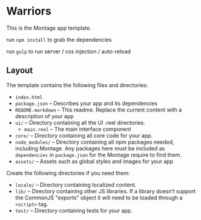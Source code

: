Warriors
==============

This is the Montage app template.

run `npm install` to grab the dependencies

run `gulp` to run server / css injection / auto-reload

Layout
------

The template contains the following files and directories:

* `index.html`
* `package.json` – Describes your app and its dependencies
* `README.markdown` – This readme. Replace the current content with a description of your app
* `ui/` – Directory containing all the UI .reel directories.
  * `main.reel` – The main interface component
* `core/` – Directory containing all core code for your app.
* `node_modules/` – Directory containing all npm packages needed, including Montage. Any packages here must be included as `dependencies` in `package.json` for the Montage require to find them.
* `assets/` – Assets such as global styles and images for your app

Create the following directories if you need them:

* `locale/` – Directory containing localized content.
* `lib/` – Directory containing other JS libraries. If a library doesn’t support the CommonJS "exports" object it will need to be loaded through a `<script>` tag.
* `test/` – Directory containing tests for your app.
